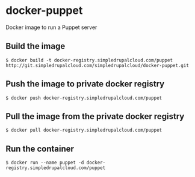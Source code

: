docker-puppet
=============

Docker image to run a Puppet server

Build the image
-----------------

`$ docker build -t docker-registry.simpledrupalcloud.com/puppet http://git.simpledrupalcloud.com/simpledrupalcloud/docker-puppet.git`

Push the image to private docker registry
-----------------------------------------

`$ docker push docker-registry.simpledrupalcloud.com/puppet`

Pull the image from the private docker registry
-----------------------------------------------

`$ docker pull docker-registry.simpledrupalcloud.com/puppet`

Run the container
-----------------

`$ docker run --name puppet -d docker-registry.simpledrupalcloud.com/puppet`